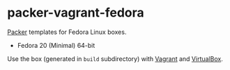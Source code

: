 packer-vagrant-fedora
========

[Packer](http://packer.io) templates for Fedora Linux boxes.

* Fedora 20 (Minimal) 64-bit

Use the box (generated in `build` subdirectory) with
[Vagrant](http://vagrantup.com) and [VirtualBox](http://virtualbox.org).
